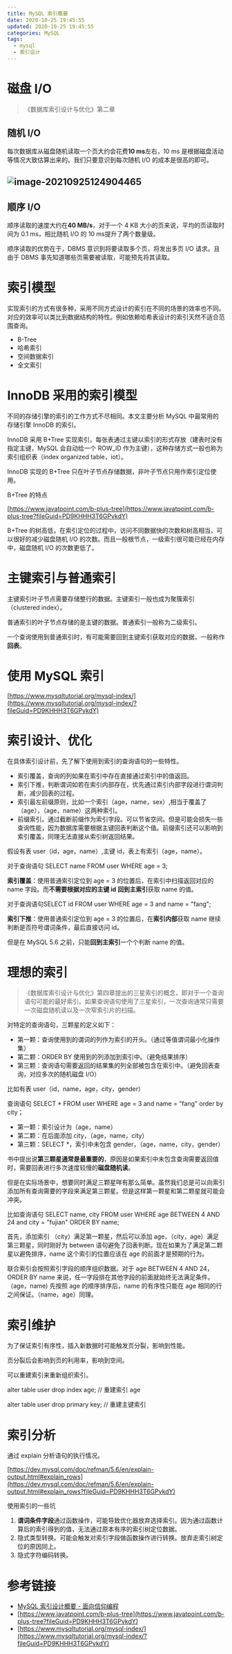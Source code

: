 ```yaml
---
title: MySQL 索引概要
date: 2020-10-25 19:45:55
updated: 2020-10-25 19:45:55
categories: MySQL
tags:
  - mysql
  - 索引设计
---
```


# 磁盘 I/O

>《数据库索引设计与优化》第二章

## 随机 I/O

每次数据库从磁盘随机读取一个页大约会花费**10 ms**左右，10 ms 是根据磁盘活动等情况大致估算出来的。我们只要意识到每次随机 I/O 的成本是很高的即可。

<!--more-->

## ![image-20210925124904465](mysql-index-3star-principle/image-20210925124904465.png)

## 顺序 I/O

顺序读取的速度大约在**40 MB/s**，对于一个 4 KB 大小的页来说，平均的页读取时间为 0.1 ms，相比随机 I/O 的 10 ms提升了两个数量级。

顺序读取的优势在于，DBMS 意识到将要读取多个页，将发出多页 I/O 请求。且由于 DBMS 事先知道哪些页需要被读取，可能预先将其读取。

# 索引模型

实现索引的方式有很多种，采用不同方式设计的索引在不同的场景的效率也不同。对应的效率可以类比到数据结构的特性。例如依赖哈希表设计的索引天然不适合范围查询。

* B-Tree
* 哈希索引
* 空间数据索引
* 全文索引

# InnoDB 采用的索引模型

不同的存储引擎的索引的工作方式不尽相同。本文主要分析 MySQL 中最常用的存储引擎 InnoDB 的索引。

InnoDB 采用 B+Tree 实现索引，每张表通过主键以索引的形式存放（建表时没有指定主键，MySQL 会自动给一个 ROW_ID 作为主键），这种存储方式一般也称为索引组织表（index organized table，iot）。

InnoDB 实现的 B+Tree 只在叶子节点存储数据，非叶子节点只用作索引定位使用。

B+Tree 的特点

[https://www.javatpoint.com/b-plus-tree](https://www.javatpoint.com/b-plus-tree?fileGuid=PD9KHHH3T6GPvkdY)

B+Tree 的树高低，在索引定位的过程中，访问不同数据快的次数和树高相当，可以很好的减少磁盘随机 I/O 的次数。而且一般根节点，一级索引很可能已经在内存中，磁盘随机 I/O 的次数更低了。

# 主键索引与普通索引

主键索引叶子节点需要存储整行的数据。主键索引一般也成为聚簇索引（clustered index）。

普通索引的叶子节点存储的是主键的数据。普通索引一般称为二级索引。

一个查询使用到普通索引时，有可能需要回到主键索引获取对应的数据，一般称作**回表**。

# 使用 MySQL 索引

[https://www.mysqltutorial.org/mysql-index/](https://www.mysqltutorial.org/mysql-index/?fileGuid=PD9KHHH3T6GPvkdY)

# 索引设计、优化

在具体索引设计前，先了解下使用到索引的查询语句的一些特性。

* 索引覆盖，查询的列如果在索引中存在直接通过索引中的值返回。
* 索引下推，判断谓词如若在索引内部存在，优先通过索引内部字段进行谓词判断，减少回表的过程。
* 索引最左前缀原则，比如一个索引（age，name，sex）,相当于覆盖了 （age），（age，name）这两种索引。
* 前缀索引。通过截断前缀作为索引字段。可以节省空间。但是可能会损失一些查询性能，因为数据库需要根据主键回表判断这个值。前缀索引还可以影响到索引覆盖，同理无法直接从索引树返回结果。

假设有表 user（id，age，name）,主键 id，表上有索引（age，name）。

对于查询语句 SELECT name FROM user WHERE age = 3;

**索引覆盖**：使用普通索引定位到 age = 3 的位置后，在索引中扫描返回对应的 name 字段。而**不需要根据对应的主键 id 回到主索引**获取 name 的值。

对于查询语句SELECT id FROM user WHERE age = 3 and name = "fang";

**索引下推**：使用普通索引定位到 age = 3 的位置后，在**索引内部**获取 name 继续判断是否符号谓词条件，最后直接访问 id。

但是在 MySQL 5.6 之前，只能**回到主索引**一个个判断 name 的值。

# 理想的索引

>《数据库索引设计与优化》第四章提出的三星索引的概念，即对于一个查询语句可能的最好索引。如果查询语句使用了三星索引，一次查询通常只需要一次磁盘随机读以及一次窄索引片的扫描。

对特定的查询语句，三颗星的定义如下：

* 第一颗：查询使用到的谓词的列作为索引的开头。（通过等值谓词最小化操作集）
* 第二颗：ORDER BY 使用到的列添加到索引中。（避免结果排序）
* 第三颗：查询语句需要返回的结果集的列全部被包含在索引中。（避免回表查询，对应多次的随机磁盘 I/O）

比如有表 user（id，name，age，city，gender）

查询语句 SELECT * FROM user WHERE age = 3 and name = "fang" order by city；

* 第一颗：索引设计为（age，name）
* 第二颗：在后面添加 city，（age，name，city）
* 第三颗：SELECT *，索引中未包含 gender，（age，name，city，gender）

书中提出说**第三颗星通常是最重要的**，原因是如果索引中未包含查询需要返回值时，需要回表进行多次速度较慢的**磁盘随机读**。

但是在实际场景中，想要同时满足三颗星咩有那么简单。虽然我们总是可以向索引添加所有查询需要的字段来满足第三颗星。但是这样第一颗星和第二颗星就可能会冲突。

比如查询语句 SELECT name, city FROM user WHERE age BETWEEN 4 AND 24 and city = "fujian" ORDER BY name;

首先，添加索引 （city）满足第一颗星，然后可以添加 age，（city，age）满足第三颗星，同时刚好为 between 语句避免了回表判断。现在如果为了满足第二颗星以避免排序，name 这个索引的位置应该在 age 的前面才是预期的行为。

联合索引会按照索引字段的顺序组织数据。对于 age BETWEEN 4 AND 24，ORDER BY name 来说，任一字段排在其他字段的前面就始终无法满足条件。（age，name) 先按照 age 的顺序排序后，name 的有序性只能在 age 相同的行之间保证。（name，age）同理。

# 索引维护

为了保证索引有序性，插入新数据时可能触发页分裂，影响到性能。

页分裂后会影响到页的利用率，影响到空间。

可以重建索引来重新组织索引。

alter table user drop index age; // 重建索引 age

alter table user drop primary key; // 重建主键索引

# 索引分析

通过 explain 分析语句的执行情况。

[https://dev.mysql.com/doc/refman/5.6/en/explain-output.html#explain_rows](https://dev.mysql.com/doc/refman/5.6/en/explain-output.html#explain_rows?fileGuid=PD9KHHH3T6GPvkdY)

使用索引的一些坑

1. **谓词条件字段**通过函数操作，可能导致优化器放弃选择索引。因为通过函数计算后的索引得到的值，无法通过原本有序的索引树定位数据。
2. 隐式类型转换。可能会触发对索引字段做函数操作进行转换。放弃走索引树定位的原因同上。
3. 隐式字符编码转换。

# 参考链接

- [MySQL 索引设计概要 - 面向信仰编程](https://draveness.me/sql-index-intro/)
- [https://www.javatpoint.com/b-plus-tree](https://www.javatpoint.com/b-plus-tree?fileGuid=PD9KHHH3T6GPvkdY)
- [https://www.mysqltutorial.org/mysql-index/](https://www.mysqltutorial.org/mysql-index/?fileGuid=PD9KHHH3T6GPvkdY)

